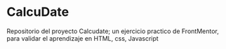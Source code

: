 # CalcuDate
Repositorio del proyecto Calcudate; un ejercicio practico de FrontMentor, para validar el aprendizaje en HTML, css, Javascript
